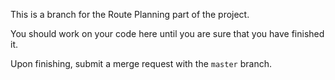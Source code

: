 This is a branch for the Route Planning part of the project.

You should work on your code here until you are sure that you have finished it.

Upon finishing, submit a merge request with the <code>master</code> branch.